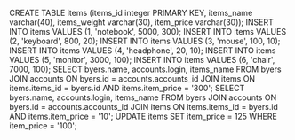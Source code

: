 CREATE TABLE items (items_id  integer PRIMARY KEY, items_name varchar(40), items_weight varchar(30), item_price varchar(30));
INSERT INTO items VALUES (1, 'notebook', 5000, 300); 
INSERT INTO items VALUES (2, 'keyboard', 800, 20);
INSERT INTO items VALUES (3, 'mouse', 100, 10);
INSERT INTO items VALUES (4, 'headphone', 20, 10);
INSERT INTO items VALUES (5, 'monitor', 3000, 100);
INSERT INTO items VALUES (6, 'chair', 7000, 100); 
SELECT byers.name, accounts.login, items_name FROM byers JOIN accounts ON byers.id = accounts.accounts_id JOIN items ON items.items_id = byers.id AND items.item_price = '300';
SELECT byers.name, accounts.login, items_name FROM byers JOIN accounts ON byers.id = accounts.accounts_id JOIN items ON items.items_id = byers.id AND items.item_price = '10';
UPDATE items SET item_price = 125 WHERE item_price = '100';
